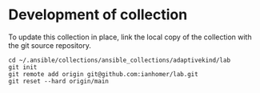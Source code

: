 # Development of collection

To update this collection in place, link the local copy of the collection with
the git source repository.

    cd ~/.ansible/collections/ansible_collections/adaptivekind/lab
    git init
    git remote add origin git@github.com:ianhomer/lab.git
    git reset --hard origin/main
